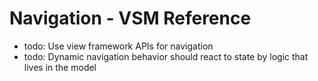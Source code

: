 # Navigation - VSM Reference

- todo: Use view framework APIs for navigation
- todo: Dynamic navigation behavior should react to state by logic that lives in the model
